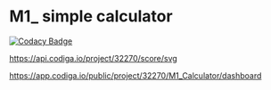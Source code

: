 # M1_ simple calculator
[![Codacy Badge](https://app.codacy.com/project/badge/Grade/26e272f9dc2440ab8b0d5215202b58b5)](https://www.codacy.com/gh/nikky1207/M1_Calculator/dashboard?utm_source=github.com&amp;utm_medium=referral&amp;utm_content=nikky1207/M1_Calculator&amp;utm_campaign=Badge_Grade)

https://api.codiga.io/project/32270/score/svg

https://app.codiga.io/public/project/32270/M1_Calculator/dashboard
